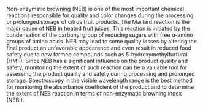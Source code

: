 Non-enzymatic browning (NEB) is one of the most important chemical reactions responsible for quality and color changes during the processing or prolonged storage of citrus fruit products. The Maillard reaction is the major cause of NEB in heated fruit juices. This reaction is initiated by the condensation of the carbonyl group of reducing sugars with free α-amino groups of amino acids. NEB may lead to some quality losses by altering the final product an unfavorable appearance and even result in reduced food safety due to new formed compounds such as 5-hydroxymethylfurfural (HMF). Since NEB has a significant influence on the product quality and safety, monitoring the extent of such reaction can be a valuable tool for assessing the product quality and safety during processing and prolonged storage. Spectroscopy in the visible wavelength range is the best method for monitoring the absorbance coefficient of the product and to determine the extent of NEB reaction in terms of non-enzymatic browning index (NEBI). 